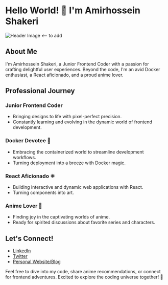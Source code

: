 # Hello World! 👋 I'm Amirhossein Shakeri

![Header Image](link-to-header-image.png) <-- to add

## About Me
I'm Amirhossein Shakeri, a Junior Frontend Coder with a passion for crafting delightful user experiences. Beyond the code, I'm an avid Docker enthusiast, a React aficionado, and a proud anime lover.

## Professional Journey

### Junior Frontend Coder
- Bringing designs to life with pixel-perfect precision.
- Constantly learning and evolving in the dynamic world of frontend development.

### Docker Devotee 🐳
- Embracing the containerized world to streamline development workflows.
- Turning deployment into a breeze with Docker magic.

### React Aficionado ⚛️
- Building interactive and dynamic web applications with React.
- Turning components into art.

### Anime Lover 🎌
- Finding joy in the captivating worlds of anime.
- Ready for spirited discussions about favorite series and characters.

## Let's Connect!
- [LinkedIn](https://www.linkedin.com/in/amirhosseinshakeri)
- [Twitter](https://twitter.com/amirshakeri_dev)
- [Personal Website/Blog](https://www.amirshakeri.dev)

Feel free to dive into my code, share anime recommendations, or connect for frontend adventures. Excited to explore the coding universe together! 🚀
